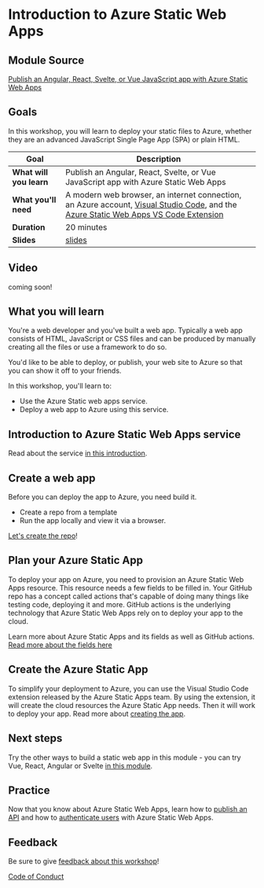 # Introduction to Azure Static Web Apps

## Module Source

[Publish an Angular, React, Svelte, or Vue JavaScript app with Azure Static Web Apps](https://docs.microsoft.com/learn/modules/publish-app-service-static-web-app-api/?WT.mc_id=academic-56895-chnoring)

## Goals

In this workshop, you will learn to deploy your static files to Azure, whether they are an advanced JavaScript Single Page App (SPA) or plain HTML.

| **Goal**              | Description                                    |
| ----------------------------- | --------------------------------------------------------------------- |
| **What will you learn**       | Publish an Angular, React, Svelte, or Vue JavaScript app with Azure Static Web Apps                                        |
| **What you'll need**          | A modern web browser, an internet connection, an Azure account, [Visual Studio Code](https://code.visualstudio.com?WT.mc_id=academic-56895-chnoring), and the [Azure Static Web Apps VS Code Extension](https://marketplace.visualstudio.com/items?itemName=ms-azuretools.vscode-azurestaticwebapps&WT.mc_id=academic-56895-chnoring) |
| **Duration**                  | 20 minutes                                                                |
| **Slides**                  | [slides](./slides.pptx)                                                           |

## Video

coming soon!

## What you will learn

You're a web developer and you've built a web app. Typically a web app consists of  HTML, JavaScript or CSS files and can be produced by manually creating all the files or use a framework to do so.

You'd like to be able to deploy, or publish, your web site to Azure so that you can show it off to your friends.

In this workshop, you'll learn to:

- Use the Azure Static web apps service.
- Deploy a web app to Azure using this service.

## Introduction to Azure Static Web Apps service

Read about the service [in this introduction](https://docs.microsoft.com/learn/modules/publish-app-service-static-web-app-api/1-introduction?pivots=angular&WT.mc_id=academic-56895-chnoring).

## Create a web app

Before you can deploy the app to Azure, you need build it.

- Create a repo from a template
- Run the app locally and view it via a browser.

[Let's create the repo](https://docs.microsoft.com/learn/modules/publish-app-service-static-web-app-api/2-exercise-get-started?pivots=angular&WT.mc_id=academic-56895-chnoring)!

## Plan your Azure Static App

To deploy your app on Azure, you need to provision an Azure Static Web Apps resource. This resource needs a few fields to be filled in. Your GitHub repo has a concept called actions that's capable of doing many things like testing code, deploying it and more. GitHub actions is the underlying technology that Azure Static Web Apps rely on to deploy your app to the cloud.

Learn more about Azure Static Apps and its fields as well as GitHub actions. [Read more about the fields here](https://docs.microsoft.com/learn/modules/publish-app-service-static-web-app-api/3-static-web-apps?pivots=angular&WT.mc_id=academic-56895-chnoring)

## Create the Azure Static App

To simplify your deployment to Azure, you can use the Visual Studio Code extension released by the Azure Static Apps team. By using the extension, it will create the cloud resources the Azure Static App needs. Then it will work to deploy your app. Read more about [creating the app](https://docs.microsoft.com/learn/modules/publish-app-service-static-web-app-api/4-exercise-static-web-apps?pivots=angular&WT.mc_id=academic-56895-chnoring).

## Next steps

Try the other ways to build a static web app in this module - you can try Vue, React, Angular or Svelte [in this module](https://docs.microsoft.com/learn/modules/publish-app-service-static-web-app-api?WT.mc_id=academic-56895-chnoring).

## Practice

Now that you know about Azure Static Web Apps, learn how to [publish an API](https://docs.microsoft.com/learn/modules/publish-static-web-app-api-preview-url?WT.mc_id=academic-56895-chnoring) and how to [authenticate users](https://docs.microsoft.com/learn/modules/publish-static-web-app-authentication/?WT.mc_id=academic-56895-chnoring) with Azure Static Web Apps.

## Feedback

Be sure to give [feedback about this workshop](https://forms.office.com/r/MdhJWMZthR)!

[Code of Conduct](../../CODE_OF_CONDUCT.md)
